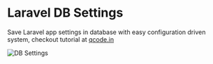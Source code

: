 # Laravel DB Settings
Save Laravel app settings in database with easy configuration driven system, checkout tutorial at [qcode.in](http://qcode.in/save-laravel-app-settings-in-database)

![DB Settings](https://i0.wp.com/www.qcode.in/wp-content/uploads/2018/01/Save-laravel-app-settings-in-database.jpg?w=1400) 